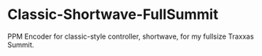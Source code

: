Classic-Shortwave-FullSummit
============================

PPM Encoder for classic-style controller, shortwave, for my fullsize Traxxas Summit.
